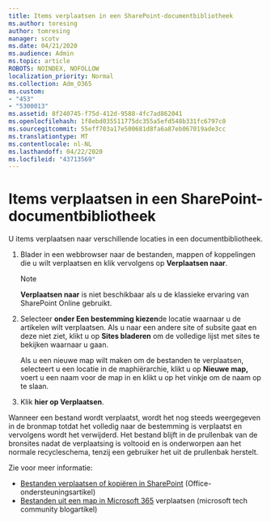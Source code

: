 ```yaml
---
title: Items verplaatsen in een SharePoint-documentbibliotheek
ms.author: toresing
author: tomresing
manager: scotv
ms.date: 04/21/2020
ms.audience: Admin
ms.topic: article
ROBOTS: NOINDEX, NOFOLLOW
localization_priority: Normal
ms.collection: Adm_O365
ms.custom:
- "453"
- "5300013"
ms.assetid: 8f240745-f75d-412d-9588-4fc7ad862041
ms.openlocfilehash: 1f8ebd035511775dc355a5efd548b331fc6797c0
ms.sourcegitcommit: 55eff703a17e500681d8fa6a87eb067019ade3cc
ms.translationtype: MT
ms.contentlocale: nl-NL
ms.lasthandoff: 04/22/2020
ms.locfileid: "43713569"
---
```

# <a name="move-items-in-a-sharepoint-document-library"></a>Items verplaatsen in een SharePoint-documentbibliotheek

U items verplaatsen naar verschillende locaties in een documentbibliotheek.
  
1. Blader in een webbrowser naar de bestanden, mappen of koppelingen die u wilt verplaatsen en klik vervolgens op **Verplaatsen naar**.

    > [!NOTE]
    > **Verplaatsen naar** is niet beschikbaar als u de klassieke ervaring van SharePoint Online gebruikt.
  
2. Selecteer **onder Een bestemming kiezen**de locatie waarnaar u de artikelen wilt verplaatsen. Als u naar een andere site of subsite gaat en deze niet ziet, klikt u op **Sites bladeren** om de volledige lijst met sites te bekijken waarnaar u gaan.

    Als u een nieuwe map wilt maken om de bestanden te verplaatsen, selecteert u een locatie in de maphiërarchie, klikt u op **Nieuwe map,** voert u een naam voor de map in en klikt u op het vinkje om de naam op te slaan.

3. Klik **hier op Verplaatsen**.

 Wanneer een bestand wordt verplaatst, wordt het nog steeds weergegeven in de bronmap totdat het volledig naar de bestemming is verplaatst en vervolgens wordt het verwijderd. Het bestand blijft in de prullenbak van de bronsites nadat de verplaatsing is voltooid en is onderworpen aan het normale recycleschema, tenzij een gebruiker het uit de prullenbak herstelt.

Zie voor meer informatie:

 - [Bestanden verplaatsen of kopiëren in SharePoint](https://support.office.com/article/move-or-copy-files-in-sharepoint-00e2f483-4df3-46be-a861-1f5f0c1a87bc) (Office-ondersteuningsartikel)
 - [Bestanden uit een map in Microsoft 365](https://techcommunity.microsoft.com/t5/Microsoft-SharePoint-Blog/Now-move-files-anywhere-in-Office-365-SharePoint-and-OneDrive/ba-p/146973) verplaatsen (microsoft tech community blogartikel) 